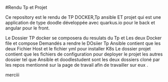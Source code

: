 #Rendu Tp et Projet

Ce repository est le rendu de TP DOCKER,Tp ansible ET projet qui est une application de type doodle développée avec quarkus.io pour le back et angular pour le front. 

Le Dossier TP docker se composera du resulats du Tp et Les deux Docker file et compose Demandés a rendre 
le DOsiier Tp Ansible contient que les deux Fichier Host et le fichier yml pour installer K8s
Le dossier projet contient que les fichiers de configuration pour deployer le projet 
les autres dossier tel que Ansible et doodlestudent sont les deux dossiers cloné par les repos mentionné sur la page de travail afin de travailler sur eux .



merciii
